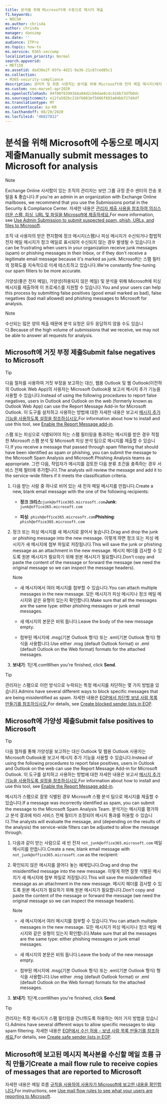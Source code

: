 ```yaml
---
title: 분석을 위해 Microsoft에 수동으로 메시지 제출
f1.keywords:
- NOCSH
ms.author: chrisda
author: chrisda
manager: dansimp
ms.date: ''
audience: ITPro
ms.topic: how-to
ms.service: O365-seccomp
localization_priority: Normal
search.appverid:
- MET150
ms.assetid: dad30e2f-93fe-4d21-9a36-21c87ced85c1
ms.collection:
- M365-security-compliance
description: 관리자 및 최종 사용자는 분석을 위해 Microsoft에 전자 메일 메시지(배지 또는 배지가 허용되지 않은 메일로 표시)를 Microsoft에 알아내세요.
ms.custom: seo-marvel-apr2020
ms.openlocfilehash: 94f00f8399164a84d2cb9dae0c4c416b73dfb0dc
ms.sourcegitcommit: e12fa502bc216f6083ef5666f693a04bb727d4df
ms.translationtype: MT
ms.contentlocale: ko-KR
ms.lasthandoff: 08/20/2020
ms.locfileid: "46827812"
---
```

# <a name="manually-submit-messages-to-microsoft-for-analysis"></a><span data-ttu-id="45b2c-103">분석을 위해 Microsoft에 수동으로 메시지 제출</span><span class="sxs-lookup"><span data-stu-id="45b2c-103">Manually submit messages to Microsoft for analysis</span></span>

> [!NOTE]
> <span data-ttu-id="45b2c-104">Exchange Online 사서함이 있는 조직의 관리자는 보안 그룹 규정 준수 센터의 전송 포털을 & 좋습니다.</span><span class="sxs-lookup"><span data-stu-id="45b2c-104">If you're an admin in an organization with Exchange Online mailboxes, we recommend that you use the Submissions portal in the Security & Compliance Center.</span></span> <span data-ttu-id="45b2c-105">자세한 내용은 [관리자 제출 사용을 참조하여 의심스러운 스팸, 피싱, URL 및 파일을 Microsoft에 제출하세요.](admin-submission.md)</span><span class="sxs-lookup"><span data-stu-id="45b2c-105">For more information, see [Use Admin Submission to submit suspected spam, phish, URLs, and files to Microsoft](admin-submission.md).</span></span>

<span data-ttu-id="45b2c-106">조직 내 사용자의 받은 편지함에 정크 메시지(스팸)나 피싱 메시지가 수신되거나 합법적 전자 메일 메시지가 정크 메일로 표시되어 수신되지 않는 경우 발생될 수 있습니다.</span><span class="sxs-lookup"><span data-stu-id="45b2c-106">It can be frustrating when users in your organization receive junk messages (spam) or phishing messages in their Inbox, or if they don't receive a legitimate email message because it's marked as junk.</span></span> <span data-ttu-id="45b2c-107">Microsoft는 스팸 필터의 정확도를 지속적으로 미세 테스트하고 있습니다.</span><span class="sxs-lookup"><span data-stu-id="45b2c-107">We're constantly fine-tuning our spam filters to be more accurate.</span></span>

<span data-ttu-id="45b2c-108">가양성(좋은 전자 메일), 가양성(허용되지 않은 메일) 및 분석을 위해 Microsoft에 피싱 메시지를 제출하여 이 프로세스를 지원할 수 있습니다.</span><span class="sxs-lookup"><span data-stu-id="45b2c-108">You and your users can help this process by submitting false positives (good email marked as bad), false negatives (bad mail allowed) and phishing messages to Microsoft for analysis.</span></span>

> [!NOTE]
> <span data-ttu-id="45b2c-109">수신되는 많은 양의 제출 때문에 분석 요청은 모두 응답하지 않을 수도 있습니다.</span><span class="sxs-lookup"><span data-stu-id="45b2c-109">Because of the high volume of submissions that we receive, we may not be able to answer all requests for analysis.</span></span>

## <a name="submit-false-negatives-to-microsoft"></a><span data-ttu-id="45b2c-110">Microsoft에 거짓 부정 제출</span><span class="sxs-lookup"><span data-stu-id="45b2c-110">Submit false negatives to Microsoft</span></span>

> [!TIP]
> <span data-ttu-id="45b2c-111">다음 절차를 사용하여 거짓 부정을 보고하는 대신, 웹용 Outlook 및 웹 Outlook(이전하의 Outlook Web App)의 사용자는 Microsoft Outlook용 보고서 메시지 추가 기능을 사용할 수 있습니다.</span><span class="sxs-lookup"><span data-stu-id="45b2c-111">Instead of using the following procedures to report false negatives, users in Outlook and Outlook on the web (formerly known as Outlook Web App) can use the Report Message Add-in for Microsoft Outlook.</span></span> <span data-ttu-id="45b2c-112">이 도구를 설치하고 사용하는 방법에 대한 자세한 내용은 보고서 [메시지 추가 기능을 사용하도록 설정을 참조하십시오.](enable-the-report-message-add-in.md)</span><span class="sxs-lookup"><span data-stu-id="45b2c-112">For information about how to install and use this tool, see [Enable the Report Message add-in](enable-the-report-message-add-in.md).</span></span>

<span data-ttu-id="45b2c-113">스팸 또는 피싱으로 식별되어야 하는 스팸 필터링을 통과하는 메시지를 받은 경우 적절한 Microsoft 스팸 분석 및 Microsoft 피싱 분석 팀으로 메시지를 제출할 수 있습니다.</span><span class="sxs-lookup"><span data-stu-id="45b2c-113">If you receive a message that passed through spam filtering that should have been identified as spam or phishing, you can submit the message to the Microsoft Spam Analysis and Microsoft Phishing Analysis teams as appropriate.</span></span> <span data-ttu-id="45b2c-114">그런 다음, 작업자가 메시지를 검토한 다음 분류 조건을 충족하는 경우 서비스 전체 필터에 추가합니다.</span><span class="sxs-lookup"><span data-stu-id="45b2c-114">The analysts will review the message and add it to the service-wide filters if it meets the classification criteria.</span></span>

1. <span data-ttu-id="45b2c-115">다음 받는 사람 중 하나로 비어 있는 새 전자 메일 메시지를 만듭니다.</span><span class="sxs-lookup"><span data-stu-id="45b2c-115">Create a new, blank email message with the one of the following recipients:</span></span>

   - <span data-ttu-id="45b2c-116">**정크 크리스:**`junk@office365.microsoft.com`</span><span class="sxs-lookup"><span data-stu-id="45b2c-116">**Junk**: `junk@office365.microsoft.com`</span></span>

   - <span data-ttu-id="45b2c-117">**피싱**: `phish@office365.microsoft.com`</span><span class="sxs-lookup"><span data-stu-id="45b2c-117">**Phishing**: `phish@office365.microsoft.com`</span></span>

2. <span data-ttu-id="45b2c-118">정크 또는 피싱 메시지를 새 메시지로 끌어서 놓습니다.</span><span class="sxs-lookup"><span data-stu-id="45b2c-118">Drag and drop the junk or phishing message into the new message.</span></span> <span data-ttu-id="45b2c-119">이렇게 하면 정크 또는 피싱 메시지가 새 메시지에 첨부 파일로 저장됩니다.</span><span class="sxs-lookup"><span data-stu-id="45b2c-119">This will save the junk or phishing message as an attachment in the new message.</span></span> <span data-ttu-id="45b2c-120">메시지 헤더를 검사할 수 있도록 원본 메시지가 필요하기 위해 원본 메시지가 필요합니다.</span><span class="sxs-lookup"><span data-stu-id="45b2c-120">Don't copy and paste the content of the message or forward the message (we need the original message so we can inspect the message headers).</span></span>

   > [!NOTE]
   >
   > - <span data-ttu-id="45b2c-121">새 메시지에서 여러 메시지를 첨부할 수 있습니다.</span><span class="sxs-lookup"><span data-stu-id="45b2c-121">You can attach multiple messages in the new message.</span></span> <span data-ttu-id="45b2c-122">모든 메시지가 피싱 메시지나 정크 메일 메시지와 같은 유형이 있는지 확인합니다.</span><span class="sxs-lookup"><span data-stu-id="45b2c-122">Make sure that all the messages are the same type: either phishing messages or junk email messages.</span></span>
   >
   > - <span data-ttu-id="45b2c-123">새 메시지의 본문은 비워 둡니다.</span><span class="sxs-lookup"><span data-stu-id="45b2c-123">Leave the body of the new message empty.</span></span>
   >
   > - <span data-ttu-id="45b2c-124">첨부된 메시지에 .msg(기본 Outlook 형식) 또는 .eml(기본 Outlook 형식) 형식을 사용합니다.</span><span class="sxs-lookup"><span data-stu-id="45b2c-124">Use either .msg (default Outlook format) or .eml (default Outlook on the Web format) formats for the attached messages.</span></span>

3. <span data-ttu-id="45b2c-125">**보내기**: 1단계.com</span><span class="sxs-lookup"><span data-stu-id="45b2c-125">When you're finished, click **Send**.</span></span>

> [!TIP]
> <span data-ttu-id="45b2c-126">관리자는 스팸으로 이런 방식으로 누락되는 특정 메시지를 차단하는 몇 가지 방법을 있습니다.</span><span class="sxs-lookup"><span data-stu-id="45b2c-126">Admins have several different ways to block specific messages that are being misidentified as spam.</span></span> <span data-ttu-id="45b2c-127">자세한 내용은 [EOP에서 차단할 보낸 사람 목록 만들기를 참조하십시오.](create-block-sender-lists-in-office-365.md)</span><span class="sxs-lookup"><span data-stu-id="45b2c-127">For details, see [Create blocked sender lists in EOP](create-block-sender-lists-in-office-365.md).</span></span>

## <a name="submit-false-positives-to-microsoft"></a><span data-ttu-id="45b2c-128">Microsoft에 가양성 제출</span><span class="sxs-lookup"><span data-stu-id="45b2c-128">Submit false positives to Microsoft</span></span>

> [!TIP]
> <span data-ttu-id="45b2c-129">다음 절차를 통해 가양성을 보고하는 대신 Outlook 및 웹용 Outlook 사용자는 Microsoft Outlook용 보고서 메시지 추가 기능을 사용할 수 있습니다.</span><span class="sxs-lookup"><span data-stu-id="45b2c-129">Instead of using the following procedures to report false positives, users in Outlook and Outlook on the web can use the Report Message Add-in for Microsoft Outlook.</span></span> <span data-ttu-id="45b2c-130">이 도구를 설치하고 사용하는 방법에 대한 자세한 내용은 보고서 [메시지 추가 기능을 사용하도록 설정을 참조하십시오.](enable-the-report-message-add-in.md)</span><span class="sxs-lookup"><span data-stu-id="45b2c-130">For information about how to install and use this tool, see [Enable the Report Message add-in](enable-the-report-message-add-in.md).</span></span>

<span data-ttu-id="45b2c-131">메시지가 스팸으로 잘못 식별된 경우 Microsoft 스팸 분석 팀으로 메시지를 제출할 수 있습니다.</span><span class="sxs-lookup"><span data-stu-id="45b2c-131">If a message was incorrectly identified as spam, you can submit the message to the Microsoft Spam Analysis Team.</span></span> <span data-ttu-id="45b2c-132">분석가는 메시지를 평가하고 분석 결과에 따라 서비스 전체 필터가 조정되어 메시지 통과를 허용할 수 있습니다.</span><span class="sxs-lookup"><span data-stu-id="45b2c-132">The analysts will evaluate the message, and (depending on the results of the analysis) the service-wide filters can be adjusted to allow the message through.</span></span>

1. <span data-ttu-id="45b2c-133">다음과 같이 받는 사람으로 새 빈 전자 `not_junk@office365.microsoft.com` 메일 메시지를 만듭니다.</span><span class="sxs-lookup"><span data-stu-id="45b2c-133">Create a new, blank email message with `not_junk@office365.microsoft.com` as the recipient:</span></span>

2. <span data-ttu-id="45b2c-134">확인되지 않은 메시지를 끌어다 놓는 예제입니다.</span><span class="sxs-lookup"><span data-stu-id="45b2c-134">Drag and drop the misidentified message into the new message.</span></span> <span data-ttu-id="45b2c-135">이렇게 하면 잘못 식별된 메시지가 새 메시지에 첨부 파일로 저장됩니다.</span><span class="sxs-lookup"><span data-stu-id="45b2c-135">This will save the misidentified message as an attachment in the new message.</span></span> <span data-ttu-id="45b2c-136">메시지 헤더를 검사할 수 있도록 원본 메시지가 필요하기 위해 원본 메시지가 필요합니다.</span><span class="sxs-lookup"><span data-stu-id="45b2c-136">Don't copy and paste the content of the message or forward the message (we need the original message so we can inspect the message headers).</span></span>

   > [!NOTE]
   >
   > - <span data-ttu-id="45b2c-137">새 메시지에서 여러 메시지를 첨부할 수 있습니다.</span><span class="sxs-lookup"><span data-stu-id="45b2c-137">You can attach multiple messages in the new message.</span></span> <span data-ttu-id="45b2c-138">모든 메시지가 피싱 메시지나 정크 메일 메시지와 같은 유형이 있는지 확인합니다.</span><span class="sxs-lookup"><span data-stu-id="45b2c-138">Make sure that all the messages are the same type: either phishing messages or junk email messages.</span></span>
   >
   > - <span data-ttu-id="45b2c-139">새 메시지의 본문은 비워 둡니다.</span><span class="sxs-lookup"><span data-stu-id="45b2c-139">Leave the body of the new message empty.</span></span>
   >
   > - <span data-ttu-id="45b2c-140">첨부된 메시지에 .msg(기본 Outlook 형식) 또는 .eml(기본 Outlook 형식) 형식을 사용합니다.</span><span class="sxs-lookup"><span data-stu-id="45b2c-140">Use either .msg (default Outlook format) or .eml (default Outlook on the Web format) formats for the attached messages.</span></span>

3. <span data-ttu-id="45b2c-141">**보내기**: 1단계.com</span><span class="sxs-lookup"><span data-stu-id="45b2c-141">When you're finished, click **Send**.</span></span>

> [!TIP]
> <span data-ttu-id="45b2c-142">관리자는 특정 메시지가 스팸 필터링을 건너뛰도록 허용하는 여러 가지 방법을 있습니다.</span><span class="sxs-lookup"><span data-stu-id="45b2c-142">Admins have several different ways to allow specific messages to skip spam filtering.</span></span> <span data-ttu-id="45b2c-143">자세한 내용은 [EOP에서 수신 허용 - 보낸 사람 목록 만들기를 참조하세요.](create-safe-sender-lists-in-office-365.md)</span><span class="sxs-lookup"><span data-stu-id="45b2c-143">For details, see [Create safe sender lists in EOP](create-safe-sender-lists-in-office-365.md).</span></span>

## <a name="create-a-mail-flow-rule-to-receive-copies-of-messages-that-are-reported-to-microsoft"></a><span data-ttu-id="45b2c-144">Microsoft에 보고된 메시지 복사본을 수신할 메일 흐름 규칙 만들기</span><span class="sxs-lookup"><span data-stu-id="45b2c-144">Create a mail flow rule to receive copies of messages that are reported to Microsoft</span></span>

<span data-ttu-id="45b2c-145">자세한 내용은 메일 흐름 [규칙을 사용하여 사용자가 Microsoft에 보고한 내용을 확인합니다.](use-mail-flow-rules-to-see-what-your-users-are-reporting-to-microsoft.md)</span><span class="sxs-lookup"><span data-stu-id="45b2c-145">For instructions, see [Use mail flow rules to see what your users are reporting to Microsoft](use-mail-flow-rules-to-see-what-your-users-are-reporting-to-microsoft.md).</span></span>
